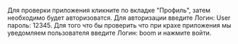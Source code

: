 Для проверки приложения кликните по вкладке "Профиль", затем необходимо будет авторизоватся. Для авторизации введите Логин: User пароль: 12345. Для того что бы проверить что при крахе приложения мы уведомляем пользователя введите Логин: boom и нажмите войти.
